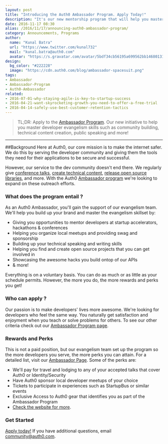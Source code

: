 ```yaml
---
layout: post
title: "Introducing the Auth0 Ambassador Program. Apply Today!"
description: "It's our new mentorship program that will help you master developer evangelism skills such as community building, technical content creation, public speaking and more!"
date: 2016-11-17 08:30
alias: /2016/11/17/announcing-auth0-ambassador-program/
category: Announcements, Programs
author:
  name: "Kunal Batra"
  url: "https://www.twitter.com/kunal732"
  mail: "kunal.batra@auth0.com"
  avatar: "https://s.gravatar.com/avatar/5bdf34cb56195a699562bb1468013154.png"
design:
  bg_color: "#222228"
  image: "https://cdn.auth0.com/blog/ambassador-spacesuit.png"
tags:
- Ambassador
- Ambassador-Program
- Auth0-Ambassador
related:
- 2016-07-01-why-staying-agile-is-key-to-startup-success
- 2016-04-21-want-skyrocketing-growth-you-need-to-offer-a-free-trial
- 2016-04-14-safely-use-best-customer-retention-tactics
---
```


> TL;DR: Apply to the [Ambassador Program](https://auth0.com/ambassador-program). Our new initiative to help you master developer evangelism skills such as community building, technical content creation, public speaking and more! 

---
##Background
Here at Auth0, our core mission is to make the internet safer. We do this by serving the developer community and giving them the tools they need for their applications to be secure and successful. 

However, our service to the dev community doesn't end there. We regularly give [conference talks](https://t.co/BpponhTwXI), [create technical content](https://auth0.com/blog/), [release open source libraries](https://auth0.com/opensource), and more. With the Auth0 [Ambassador program](https://auth0.com/ambassador-program) we're looking to expand on these outreach efforts.


### What does the program entail ?

As an Auth0 Ambassador, you'll gain the support of our evangelism team. We'll help you build up your brand and master the evangelism skillset by:

+ Giving you opportunities to mentor developers at startup accelerators, hackathons & conferences
+ Helping you organize local meetups and providing swag and sponsorship
+ Building up your technical speaking and writing skills
+ Helping you find and create open source projects that you can get involved in
+ Showcasing the awesome hacks you build ontop of our APIs
+ & more! 

Everything is on a voluntary basis. You can do as much or as little as your schedule permits. However, the more you do, the more rewards and perks you get! 

### Who can apply ?  

Our passion is to make developers' lives more awesome. We're looking for developers who feel the same way. You naturally get satisfaction and enjoyment when you teach or solve problems for others. To see our other criteria check out our [Ambassador Program page](https://auth0.com/ambassador-program). 

### Rewards and Perks

This is not a paid position, but our evangelism team set up the program so the more developers you serve, the more perks you can attain. For a detailed list, visit our [Ambassador Page](https://auth0.com/ambassador-program). Some of the perks are:

+ We'll pay for travel and lodging to any of your accepted talks that cover Auth0 or Identity/Security
+ Have Auth0 sponsor local developer meetups of your choice
+ Tickets to participate in experiences such as StartupBus or similar events
+ Exclusive Access to Auth0 gear that identifies you as part of the Ambassador Program 
+ [Check the website for more](https://auth0.com/ambassador-program).

### Get Started

[Apply today!](https://auth0.com/ambassador-program) If you have additional questions, email community@auth0.com. 
